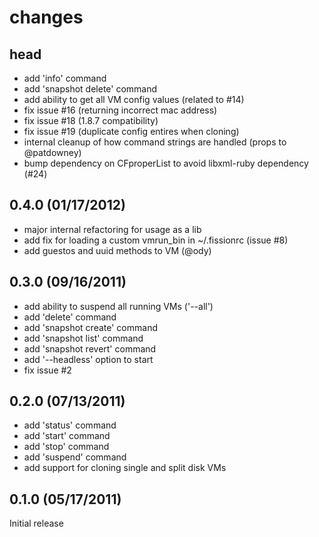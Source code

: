 # changes

## head
* add 'info' command
* add 'snapshot delete' command
* add ability to get all VM config values (related to #14)
* fix issue #16 (returning incorrect mac address)
* fix issue #18 (1.8.7 compatibility)
* fix issue #19 (duplicate config entires when cloning)
* internal cleanup of how command strings are handled (props to @patdowney)
* bump dependency on CFproperList to avoid libxml-ruby dependency (#24)

## 0.4.0 (01/17/2012)
* major internal refactoring for usage as a lib
* add fix for loading a custom vmrun_bin in ~/.fissionrc (issue #8)
* add guestos and uuid methods to VM (@ody)

## 0.3.0 (09/16/2011)
* add ability to suspend all running VMs ('--all')
* add 'delete' command
* add 'snapshot create' command
* add 'snapshot list' command
* add 'snapshot revert' command
* add '--headless' option to start
* fix issue #2

## 0.2.0 (07/13/2011)
* add 'status' command
* add 'start' command
* add 'stop' command
* add 'suspend' command
* add support for cloning single and split disk VMs

## 0.1.0 (05/17/2011)
Initial release
